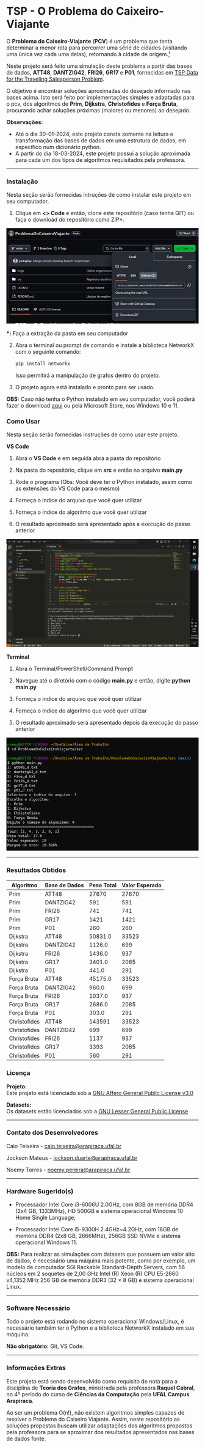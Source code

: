 # TSP - O Problema do Caixeiro-Viajante

O __Problema do Caixeiro-Viajante__ (__PCV__) é um problema que tenta determinar a menor rota para percorrer uma série de cidades (visitando uma única vez cada uma delas), retornando à cidade de origem.[¹](https://pt.wikipedia.org/wiki/Problema_do_caixeiro-viajante)

Neste projeto será feito uma simulação deste problema a partir das bases de dados, __ATT48__, __DANTZIG42__, __FRI26__, __GR17__ e __P01__, fornecidas em [TSP Data for the Traveling Salesperson Problem](https://people.sc.fsu.edu/~jburkardt/datasets/tsp/tsp.html?authuser=2).

O objetivo é encontrar soluções aproximadas do desejado informado nas bases acima. Isto será feito por implementações simples e adaptadas para o pcv, dos algoritmos de __Prim__, __Dijkstra__, __Christofides__ e __Força Bruta__, procurando achar soluções próximas (maiores ou menores) ao desejado.

__Observações:__
* Até o dia 30-01-2024, este projeto consta somente na leitura e transformação das bases de dados em uma estrutura de dados, em específico num dicionário python.
* A partir do dia 18-03-2024, este projeto possui a solução aproximada para cada um dos tipos de algoritmos requisitados pela professora.

---
### Instalação

Nesta seção serão fornecidas intruções de como instalar este projeto em seu computador.

1. Clique em __<> Code__ e então, clone este repositório (caso tenha GIT) ou faça o download do repositório como ZIP*.

<p align="center">
    <img src="./imgs/install.png">
</p>

__*:__ Faça a extração da pasta em seu computador

2. Abra o terminal ou prompt de comando e instale a biblioteca NetworkX com o seguinte comando:

    ```bash
    pip install networkx
    ```

    Isso permitirá a manipulação de grafos dentro do projeto.

3. O projeto agora está instalado e pronto para ser usado.

__OBS:__ Caso não tenha o Python instalado em seu computador, você poderá fazer o download [aqui](https://www.python.org/downloads/) ou pela Microsoft Store, nos Windows 10 e 11.
### Como Usar

Nesta seção serão fornecidas instruções de como usar este projeto.

__VS Code__

1. Abra o __VS Code__ e em seguida abra a pasta do repositório

2. Na pasta do repositório, clique em __src__ e então no arquivo __main.py__

3. Rode o programa (Obs: Você deve ter o Python instalado, assim como as extensões do VS Code para o mesmo)

4. Forneça o índice do arquivo que você quer utilizar

5. Forneça o índice do algoritmo que você quer utilizar

6. O resultado aproximado será apresentado após a execução do passo anterior

<p align="center">
    <img src="./imgs/vscode.png">
</p>

__Terminal__

1. Abra o Terminal/PowerShell/Command Prompt

2. Navegue até o diretório com o código __main.py__ e então, digite __python main.py__

3. Forneça o índice do arquivo que você quer utilizar

4. Forneça o índice do algoritmo que você quer utilizar

4. O resultado aproximado será apresentado depois da execução do passo anterior

<p align="center">
    <img src="./imgs/termn.png">
</p>

---

### Resultados Obtidos

| Algoritmo   | Base de Dados | Peso Total | Valor Esperado |
|-------------|---------------|------------|----------------|
| Prim        | ATT48         | 27670      | 27670              |
| Prim        | DANTZIG42     | 591        | 591              |
| Prim        | FRI26         | 741        | 741              | 
| Prim        | GR17          | 1421       | 1421              |
| Prim        | P01           | 260        | 260              |
| Dijkstra    | ATT48             | 50831.0    | 33523          |
| Dijkstra    | DANTZIG42             | 1126.0     | 699            |
| Dijkstra    | FRI26             | 1436.0     | 937            |
| Dijkstra    | GR17             | 3401.0     | 2085           |
| Dijkstra    | P01             | 441.0      | 291            |
| Força Bruta | ATT48             | 45175.0    | 33523          |
| Força Bruta | DANTZIG42             | 960.0      | 699            |
| Força Bruta | FRI26             | 1037.0     | 937            |
| Força Bruta | GR17             | 2686.0     | 2085           |
| Força Bruta | P01             | 303.0      | 291            |
| Christofides| ATT48             | 143591       | 33523          |
| Christofides| DANTZIG42             | 699        | 699            |
| Christofides| FRI26             | 1137        | 937            |
| Christofides| GR17             | 3393        | 2085           |
| Christofides| P01             | 560        | 291            |

### Licença

__Projeto:__ <br>
Este projeto está licenciado sob a [GNU Affero General Public License v3.0
](https://www.gnu.org/licenses/agpl-3.0.en.html)

__Datasets:__ <br>
Os datasets estão licenciados sob a [GNU Lesser General Public License](https://www.gnu.org/licenses/lgpl-3.0.en.html)

---
### Contato dos Desenvolvedores

Caio Teixeira - caio.teixeira@arapiraca.ufal.br <br>

Jockson Mateus - jockson.duarte@arapiraca.ufal.br <br>

Noemy Torres - noemy.pereira@arapiraca.ufal.br

---
### Hardware Sugerido(s)

- Processador Intel Core i3-6006U 2.0GHz, com 8GB de memória DDR4 (2x4 GB, 1333MHz), HD 500GB e sistema operacional Windows 10 Home Single Language;

- Processador Intel Core i5-9300H 2.4GHz~4.2GHz, com 16GB de memória DDR4 (2x8 GB, 2666MHz), 256GB SSD NVMe e sistema operacional Windows 11.

__OBS:__ Para realizar as simulações com datasets que possuem um valor alto de dados, é necessário uma máquina mais potente, como por exemplo, um modelo de computador SGI Rackable Standard-Depth Servers, com 56 núcleos em 2 soquetes de 2,00 GHz Intel (R) Xeon (R) CPU E5-2660 v4,1352 MHz 256 GB de memória DDR3 (32 × 8 GB) e sistema operacional Linux.

---
### Software Necessário

Todo o projeto está rodando no sistema operacional Windows/Linux, é necessário também ter o Python e a biblioteca NetworkX instalado em sua máquina.

__Não obrigatório:__ Git, VS Code.

---
### Informações Extras

Este projeto está sendo desenvolvido como requisito de nota para a disciplina de __Teoria dos Grafos__, ministrada pela professora __Raquel Cabral__, no 4º período do curso de __Ciências da Computação__ pela __UFAL Campus Arapiraca__.

Ao ser um problema O(n!), não existem algoritmos simples capazes de resolver o Problema do Caixeiro Viajante. Assim, neste repositório as soluções propostas buscam utilizar adaptações dos algoritmos propostos pela professora para se aproximar dos resultados apresentados nas bases de dados fonte.
